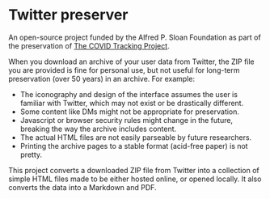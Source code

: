 # Twitter preserver

An open-source project funded by the Alfred P. Sloan Foundation as part of the preservation of [The COVID Tracking Project](https://covidtracking.com).

When you download an archive of your user data from Twitter, the ZIP file you are provided is fine for personal use, but not useful for long-term preservation (over 50 years) in an archive. For example:

- The iconography and design of the interface assumes the user is familiar with Twitter, which may not exist or be drastically different.
- Some content like DMs might not be appropriate for preservation.
- Javascript or browser security rules might change in the future, breaking the way the archive includes content.
- The actual HTML files are not easily parseable by future researchers.
- Printing the archive pages to a stable format (acid-free paper) is not pretty.

This project converts a downloaded ZIP file from Twitter into a collection of simple HTML files made to be either hosted online, or opened locally. It also converts the data into a Markdown and PDF.

